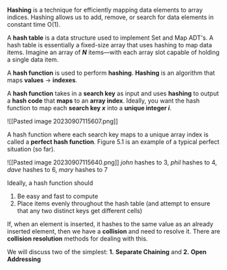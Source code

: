 **Hashing** is a technique for efficiently mapping data elements to array indices.
Hashing allows us to add, remove, or search for data elements in constant time O(1).

A **hash table** is a data structure used to implement Set and Map ADT's. 
A hash table is essentially a fixed-size array that uses hashing to map data items.
Imagine an array of **_N_** items—with each array slot capable of holding a single data item.

A **hash function** is used to perform **hashing**. 
**Hashing** is an algorithm that maps **values** -> **indexes**.

A **hash function** takes in a **search key** as input and uses **hashing** to output a **hash code** that **maps** to an **array index**.
Ideally, you want the hash function to map each **search key _x_** into a **unique integer _i_**.

![[Pasted image 20230907115607.png]]

A hash function where each search key maps to a unique array index is called a **perfect hash function**. Figure 5.1 is an example of a typical perfect situation (so far).

![[Pasted image 20230907115640.png]]
_john_ hashes to 3, _phil_ hashes to 4, _dave_ hashes to 6, _mary_ hashes to 7

Ideally, a hash function should
1. Be easy and fast to compute
2. Place items evenly throughout the hash table (and attempt to ensure that any two distinct keys get different cells)

If, when an element is inserted, it hashes to the same value as an already inserted element, then we have a **collision** and need to resolve it. There are **collision resolution** methods for dealing with this.

We will discuss two of the simplest:
**1.** **Separate Chaining**
	and
**2.** **Open Addressing**